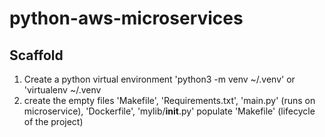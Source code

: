 # python-aws-microservices

## Scaffold

1. Create a python virtual environment 'python3 -m venv ~/.venv' or 'virtualenv ~/.venv
2. create  the empty files 'Makefile', 'Requirements.txt', 'main.py' (runs on microservice), 'Dockerfile', 'mylib/__init__.py'
populate 'Makefile' (lifecycle of the project)
